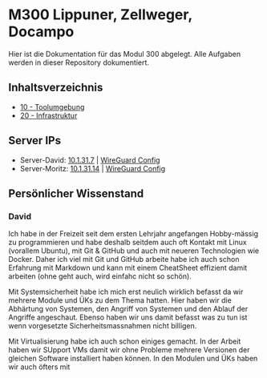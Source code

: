 # M300 Lippuner, Zellweger, Docampo

Hier ist die Dokumentation für das Modul 300 abgelegt. Alle Aufgaben werden in dieser Repository dokumentiert.

## Inhaltsverzeichnis

* [10 - Toolumgebung](https://github.com/SayHeyD/M300-BIST/tree/master/10-Toolumgebung)
* [20 - Infrastruktur](https://github.com/SayHeyD/M300-BIST/tree/master/20-Infrastruktur)

## Server IPs

* Server-David: [10.1.31.7](http://10.1.31.7) | [WireGuard Config](https://github.com/SayHeyD/M300-BIST/blob/master/wireguard_david.conf)
* Server-Moritz: [10.1.31.14](http://10.1.31.14) | [WireGuard Config](https://github.com/SayHeyD/M300-BIST/blob/master/wireguard_moritz.conf)

## Persönlicher Wissenstand

### David 

Ich habe in der Freizeit seit dem ersten Lehrjahr angefangen Hobby-mässig zu programmieren und habe deshalb seitdem auch oft Kontakt mit Linux (vorallem Ubuntu), mit Git & GitHub und auch mit neueren Technologien wie Docker. Daher ich viel mit Git und GitHub arbeite habe ich auch schon Erfahrung mit Markdown und kann mit einem CheatSheet effizient damit arbeiten (ohne geht auch, wird einfahc nicht so schön).

Mit Systemsicherheit habe ich mich erst neulich wirklich befasst da wir mehrere Module und ÜKs zu dem Thema hatten. Hier haben wir die Abhärtung von Systemen, den Angriff von Systemen und den Ablauf der Angriffe angeschaut. Ebenso haben wir uns damit befasst was zu tun ist wenn vorgesetzte Sicherheitsmassnahmen nicht billigen.

Mit Virtualisierung habe ich auch schon einiges gemacht. In der Arbeit haben wir SUpport VMs damit wir ohne Probleme mehrere Versionen der gleichen Software installiert haben können. In den Modulen und ÜKs haben wir auch öfters mit 